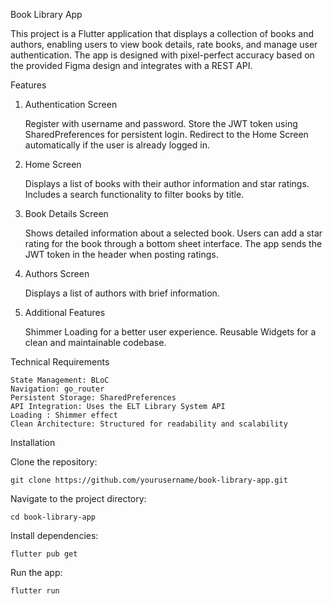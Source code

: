 Book Library App

This project is a Flutter application that displays a collection of books and authors, enabling users to view book details, rate books, and manage user authentication. The app is designed with pixel-perfect accuracy based on the provided Figma design and integrates with a REST API.

Features
1. Authentication Screen

    Register with username and password.
    Store the JWT token using SharedPreferences for persistent login.
    Redirect to the Home Screen automatically if the user is already logged in.

2. Home Screen

    Displays a list of books with their author information and star ratings.
    Includes a search functionality to filter books by title.

3. Book Details Screen

    Shows detailed information about a selected book.
    Users can add a star rating for the book through a bottom sheet interface.
    The app sends the JWT token in the header when posting ratings.

4. Authors Screen

    Displays a list of authors with brief information.

5. Additional Features

    Shimmer Loading  for a better user experience.
    Reusable Widgets for a clean and maintainable codebase.

Technical Requirements

    State Management: BLoC
    Navigation: go_router 
    Persistent Storage: SharedPreferences
    API Integration: Uses the ELT Library System API
    Loading : Shimmer effect
    Clean Architecture: Structured for readability and scalability


Installation

  Clone the repository:

    git clone https://github.com/yourusername/book-library-app.git

 Navigate to the project directory:

    cd book-library-app

 Install dependencies:

    flutter pub get

 Run the app:

    flutter run
